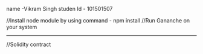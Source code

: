 name -Vikram Singh
studen Id - 101501507

//Install node module by using command  - npm install
//Run Gananche on your system 

-----------------------------------------------------------------------
//Solidity contract 
<!-- // SPDX-License-Identifier: MIT
pragma solidity 0.8.0;

contract BugTracker {
 
    struct Bug{
        uint256 bugId;
        string description;
        string status;
    }
 
    mapping(address=>Bug[]) private Users;
 
    function addBug(uint256 _bugId, string calldata _description,string calldata _status ) external {
        Users[msg.sender].push(Bug({bugId:_bugId, description: _description, status:_status}));
    }
 
    function getBug(uint256 _bugIndex) external view returns( Bug memory) {
        Bug storage bug = Users[msg.sender][_bugIndex];
        return bug;
    }
   
function updateBugStatus(uint256 _bugIndex, string calldata _status) external {
    Users[msg.sender][_bugIndex].status = _status;
}
  function getBugCount() external view returns (uint256) {
    return Users[msg.sender]. length;
 
}
} -->